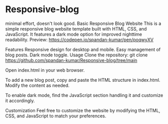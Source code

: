 # Responsive-blog
minimal effort, doesn't look good.
Basic Responsive Blog Website
This is a simple responsive blog website template built with HTML, CSS, and JavaScript. It features a dark mode option for improved nighttime readability.
Preview: https://codepen.io/spandan-kumar/pen/poqwyXV

Features
Responsive design for desktop and mobile.
Easy management of blog posts.
Dark mode toggle.
Usage
Clone the repository: git clone https://github.com/spandan-kumar/Responsive-blog/tree/main

Open index.html in your web browser.

To add a new blog post, copy and paste the HTML structure in index.html. Modify the content as needed.

To enable dark mode, find the JavaScript section handling it and customize it accordingly.

Customization
Feel free to customize the website by modifying the HTML, CSS, and JavaScript to match your preferences.
